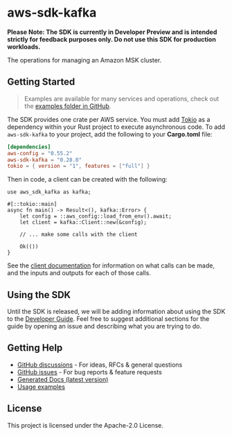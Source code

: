 # aws-sdk-kafka

**Please Note: The SDK is currently in Developer Preview and is intended strictly for
feedback purposes only. Do not use this SDK for production workloads.**

The operations for managing an Amazon MSK cluster.

## Getting Started

> Examples are available for many services and operations, check out the
> [examples folder in GitHub](https://github.com/awslabs/aws-sdk-rust/tree/main/examples).

The SDK provides one crate per AWS service. You must add [Tokio](https://crates.io/crates/tokio)
as a dependency within your Rust project to execute asynchronous code. To add `aws-sdk-kafka` to
your project, add the following to your **Cargo.toml** file:

```toml
[dependencies]
aws-config = "0.55.2"
aws-sdk-kafka = "0.28.0"
tokio = { version = "1", features = ["full"] }
```

Then in code, a client can be created with the following:

```rust,no_run
use aws_sdk_kafka as kafka;

#[::tokio::main]
async fn main() -> Result<(), kafka::Error> {
    let config = ::aws_config::load_from_env().await;
    let client = kafka::Client::new(&config);

    // ... make some calls with the client

    Ok(())
}
```

See the [client documentation](https://docs.rs/aws-sdk-kafka/latest/aws_sdk_kafka/client/struct.Client.html)
for information on what calls can be made, and the inputs and outputs for each of those calls.

## Using the SDK

Until the SDK is released, we will be adding information about using the SDK to the
[Developer Guide](https://docs.aws.amazon.com/sdk-for-rust/latest/dg/welcome.html). Feel free to suggest
additional sections for the guide by opening an issue and describing what you are trying to do.

## Getting Help

* [GitHub discussions](https://github.com/awslabs/aws-sdk-rust/discussions) - For ideas, RFCs & general questions
* [GitHub issues](https://github.com/awslabs/aws-sdk-rust/issues/new/choose) - For bug reports & feature requests
* [Generated Docs (latest version)](https://awslabs.github.io/aws-sdk-rust/)
* [Usage examples](https://github.com/awslabs/aws-sdk-rust/tree/main/examples)

## License

This project is licensed under the Apache-2.0 License.

